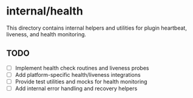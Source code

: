 # internal/health

This directory contains internal helpers and utilities for plugin heartbeat, liveness, and health monitoring.

## TODO

- [ ] Implement health check routines and liveness probes
- [ ] Add platform-specific health/liveness integrations
- [ ] Provide test utilities and mocks for health monitoring
- [ ] Add internal error handling and recovery helpers
